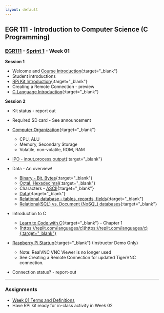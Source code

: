 ```yaml
---
layout: default
---
```


## EGR 111 - Introduction to Computer Science (C Programming)

### [EGR111](../../) - [Sprint 1](../) - Week 01

**Session 1**
- Welcome and [Course Introduction](001.CourseIntro.pdf){:target="_blank"}
- Student introductions
- [RPi Kit Introduction](002.KitIntro.pdf){:target="_blank"}
- Creating a Remote Connection - preview
- [C Language Introduction](003.CProgrammingIntro.pdf){:target="_blank"}
    
**Session 2**

- Kit status - report out
- Required SD card - See announcement

- [Computer Organization](https://www.geeksforgeeks.org/computer-organization-von-neumann-architecture/#){:target="_blank"}
  - CPU, ALU
  - Memory, Secondary Storage
  - Volatile, non-volatile, ROM, RAM
- [IPO - input,process,output](https://press.rebus.community/programmingfundamentals/chapter/input-process-output-model/){:target="_blank"}
- Data - An overview!
  - [Binary - Bit, Bytes](https://computersciencewiki.org/index.php/Binary){:target="_blank"}
  - [Octal, Hexadecimal](https://computersciencewiki.org/index.php/Hexadecimal){:target="_blank"} 
  - Characters - [ASCII](https://computersciencewiki.org/index.php/ASCII){:target="_blank"}
  - [Data](https://computersciencewiki.org/index.php/Data_representation){:target="_blank"}
  - [Relational database - tables, records, fields](https://www.geeksforgeeks.org/relational-model-in-dbms/){:target="_blank"}
  - [Relational(SQL) vs. Document (NoSQL) databases](https://www.geeksforgeeks.org/difference-between-sql-and-nosql/){:target="_blank"} 
  
- Introduction to C
  - [Learn to Code with C](../../resources/Essentials_C_v1.pdf){:target="_blank"} - Chapter 1
  - [https://replit.com/languages/c](https://replit.com/languages/c){:target="_blank"}

<!-- #include <stdio.h>

int main() 
{
  printf("Keith says...");
  printf("Hello World\n");
  // the is a comment
  /* the is a multi line comment
  a second line*/  
  return 0;
} -->

- [Raspberry Pi Startup](006.RPiStartup.pdf){:target="_blank"} (Instructor Demo Only)
  - Note: RealVNC VNC Viewer is no longer used
  - See Creating a Remote Connection for updated TigerVNC connection.

- Connection status? - report-out

<!-- - [Introduction to Linux](007.LinuxIntro.pdf){:target="_blank"} (Instructor Demo Only)
- [Introduction to VS Code](008.VSCodeIntro.pdf){:target="_blank"} (Instructor Demo Only) -->


---

### Assignments
- [Week 01 Terms and Definitions](009.week01_terms.docx)
- Have RPi kit ready for in-class activity in Week 02

  